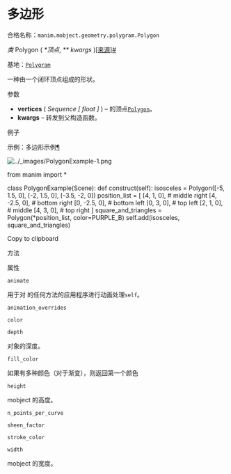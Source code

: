# 多边形

合格名称：`manim.mobject.geometry.polygram.Polygon`

_类_ Polygon ( _\*顶点_, _\*\* kwargs_ )[\[来源\]](../_modules/manim/mobject/geometry/polygram.html#Polygon)[#](#manim.mobject.geometry.polygram.Polygon "此定义的固定链接")

基地：[`Polygram`](manim.mobject.geometry.polygram.Polygram.html#manim.mobject.geometry.polygram.Polygram "manim.mobject.geometry.polygram.Polygram")

一种由一个闭环顶点组成的形状。

参数

- **vertices** ( _Sequence_ _\[_ _float_ _\]_ ) – 的顶点[`Polygon`](#manim.mobject.geometry.polygram.Polygon "manim.mobject.geometry.polygram.Polygon")。
- **kwargs** – 转发到父构造函数。

例子

示例：多边形示例[¶](#polygonexample)

![../_images/PolygonExample-1.png](../_images/PolygonExample-1.png)

from manim import \*

class PolygonExample(Scene):
def construct(self):
isosceles = Polygon(\[-5, 1.5, 0\], \[-2, 1.5, 0\], \[-3.5, -2, 0\])
position_list = \[
\[4, 1, 0\], \# middle right
\[4, -2.5, 0\], \# bottom right
\[0, -2.5, 0\], \# bottom left
\[0, 3, 0\], \# top left
\[2, 1, 0\], \# middle
\[4, 3, 0\], \# top right
\]
square_and_triangles = Polygon(\*position_list, color=PURPLE_B)
self.add(isosceles, square_and_triangles)

Copy to clipboard

方法

属性

`animate`

用于对 的任何方法的应用程序进行动画处理`self`。

`animation_overrides`

`color`

`depth`

对象的深度。

`fill_color`

如果有多种颜色（对于渐变），则返回第一个颜色

`height`

mobject 的高度。

`n_points_per_curve`

`sheen_factor`

`stroke_color`

`width`

mobject 的宽度。
